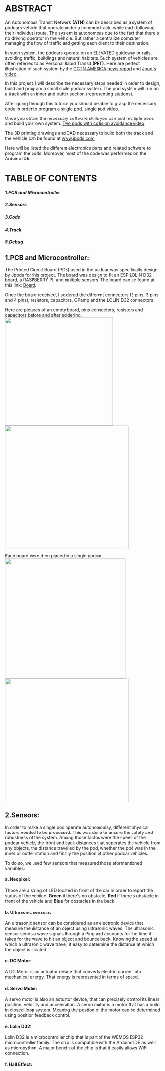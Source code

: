 # ABSTRACT

 An Autonomous Transit Network **(ATN)** can be described as a system of podcars vehicle that operate under a common track, while each following their individual route. The system is autonomous due to the fact that there's no driving operator in the vehicle. But rather a centralize computer managing the flow of traffic and getting each client to their destination.

In such system, the podcars operate on an ELEVATED guideway or rails, avoiding traffic, buildings and natural habitats. Such system of vehicles are often referred to as Personal Rapid Transit **(PRT)**. Here are perfect illustration of such system by the [CGTN AMERICA news report](https://www.youtube.com/watch?v=QBp7HuzCCWU) and [Jpod's video](https://www.youtube.com/watch?v=rRIzvfW8XXs).
 
 In this project, I will describe the necessary steps needed in order to design, build and program a small scale podcar system. The pod system will run on a track with an inner and outter section (representing stations).
 
 After going through this tutorial you should be able to grasp the necessary code in order to program a single pod. [single pod video](https://player.vimeo.com/video/390130443).  

Once you obtain the necessary software skills you can add multiple pods and build your own system. [Two pods with collision avoidance video](https://www.youtube.com/watch?v=rCR6fW-CSME).

The 3D printing drawings and CAD necessary to build both the track and the vehicle can be found at www.jpods.com

Here will be listed the different electronics parts and related software to program the pods. Moreover, most of the code was performed on the Arduino IDE.
 
# TABLE OF CONTENTS 
##### 1.PCB and Microcontroller   
##### 2.Sensors   
##### 3.Code    
##### 4.Track  
##### 5.Debug  
 
 
 ## 1.PCB and Microcontroller: 
 
 The Printed Circuit Board (PCB) used in the podcar was specifically design by Jpods for this project. The board was design to fit an ESP LOLIN D32 board, a RASPBERRY PI, and multiple sensors. The board can be found at this link: [Board](https://drive.google.com/drive/u/0/folders/1CtqrttBD3XoiUPqs3ZEBOA0wLDOCQpJk).
 
 Once the board received, I soldered the different connectors (2 pins, 3 pins and 4 pins), resistors, capacitors, OPamp and the LOLIN D32 connectors. 

Here are pictures of an empty board, pins conncetors, resistors and capacitors before and after soldering. 
<img src="https://user-images.githubusercontent.com/58591461/74691817-32a8f080-5199-11ea-8c66-da995081eb52.jpg" width="350">
<img src="https://user-images.githubusercontent.com/58591461/74690625-95e45400-5194-11ea-99a9-ad1611ff258d.JPG" width="400">


Each board were then placed in a single podcar.  
<img src="https://user-images.githubusercontent.com/58591461/74691691-a696c900-5198-11ea-8146-19ac58ae621d.jpg" width="390">  <img src="https://user-images.githubusercontent.com/58591461/74691734-d34ae080-5198-11ea-8845-0f1f017e3e73.jpg" width="400">


## 2.Sensors: 

 In order to make a single pod operate autonomoulsy, different physical factors needed to be processed. This was done to ensure the safety and robustness of the system. Among those factos were the speed of the podcar vehicle, the front and back distances that seperates the vehicle from any objects, the distance travelled by the pod, whether the pod was in the inner or outter station and finally the position of other podcar vehicles.  

 To do so, we used few sensors that measured those aformentioned variables:  
   #### a. Neopixel:
   Those are a string of LED located in front of the car in order to report the status of the vehilce. **Green** if there's no obstacle, **Red** if there's obstacle in front of the vehicle and **Blue** for obstacles in the back.
   
   
   #### b. Ultrasonic sensors:
   An ultrasonic sensor can be considered as an electronic device that measure the distance of an object using ultrasonic waves. The ultrasonic sensor sends a wave signals through a Ping and accounts for the time it takes for the wave to hit an object and bounce back. Knowing the speed at which a ultrasonic wave travel, it easy to determine the distance at which the object is located.   
    
   #### c. DC Motor:
   A DC Motor is an actuator device that converts electric current into mechanical energy. That energy is represented in terms of speed. 
     
   #### d. Servo Motor:
   A servo motor is also an actuator device, that can precisely control its linear position, velocity and acceleration. A servo motor is a motor that has a build in closed-loop system. Meaning the postion of the motor can be determined using position feedback control. 
      
   #### e. Lolin D32:
   Lolin D32 is a microcontroller chip that is part of the WEMOS ESP32 microcontroller family. The chip is compatible with the Arduino IDE as well as micropython. A major benefit of the chip is that it easily allows WiFi connection.
   
   #### f. Hall Effect:
   

 



 

  
